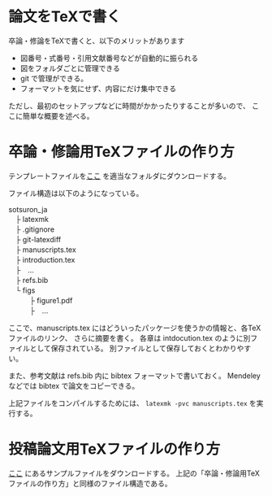 # 論文をTeXで書く

卒論・修論をTeXで書くと、以下のメリットがあります

+ 図番号・式番号・引用文献番号などが自動的に振られる
+ 図をフォルダごとに管理できる
+ git で管理ができる。
+ フォーマットを気にせず、内容にだけ集中できる

ただし、最初のセットアップなどに時間がかかったりすることが多いので、
ここに簡単な概要を述べる。


# 卒論・修論用TeXファイルの作り方

テンプレートファイルを[ここ](samples/sotsuron_ja) を適当なフォルダにダウンロードする。

ファイル構造は以下のようになっている。

sotsuron_ja  
　├ latexmk  
　├ .gitignore  
　├ git-latexdiff  
　├ manuscripts.tex  
　├ introduction.tex  
　├　…  
　├ refs.bib  
　└ figs  
　　　├ figure1.pdf  
　　　├　…  

ここで、manuscripts.tex にはどういったパッケージを使うかの情報と、各TeXファイルのリンク、
さらに摘要を書く。
各章は intdocution.tex のように別ファイルとして保存されている。
別ファイルとして保存しておくとわかりやすい。

また、参考文献は refs.bib 内に bibtex フォーマットで書いておく。
Mendeley などでは bibtex で論文をコピーできる。

上記ファイルをコンパイルするためには、 `latexmk -pvc manuscripts.tex` を実行する。


# 投稿論文用TeXファイルの作り方

 [ここ](samples/paper_en) にあるサンプルファイルをダウンロードする。
上記の「卒論・修論用TeXファイルの作り方」と同様のファイル構造である。
